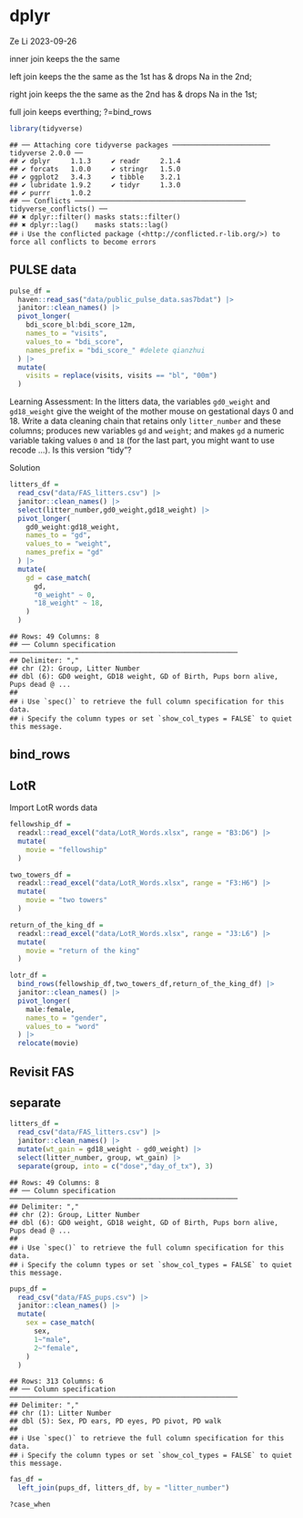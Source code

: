 dplyr
================
Ze Li
2023-09-26

inner join keeps the the same

left join keeps the the same as the 1st has & drops Na in the 2nd;

right join keeps the the same as the 2nd has & drops Na in the 1st;

full join keeps everthing; ?=bind_rows

``` r
library(tidyverse)
```

    ## ── Attaching core tidyverse packages ──────────────────────── tidyverse 2.0.0 ──
    ## ✔ dplyr     1.1.3     ✔ readr     2.1.4
    ## ✔ forcats   1.0.0     ✔ stringr   1.5.0
    ## ✔ ggplot2   3.4.3     ✔ tibble    3.2.1
    ## ✔ lubridate 1.9.2     ✔ tidyr     1.3.0
    ## ✔ purrr     1.0.2     
    ## ── Conflicts ────────────────────────────────────────── tidyverse_conflicts() ──
    ## ✖ dplyr::filter() masks stats::filter()
    ## ✖ dplyr::lag()    masks stats::lag()
    ## ℹ Use the conflicted package (<http://conflicted.r-lib.org/>) to force all conflicts to become errors

## PULSE data

``` r
pulse_df = 
  haven::read_sas("data/public_pulse_data.sas7bdat") |>
  janitor::clean_names() |>
  pivot_longer(
    bdi_score_bl:bdi_score_12m,
    names_to = "visits",
    values_to = "bdi_score",
    names_prefix = "bdi_score_" #delete qianzhui
  ) |>
  mutate(
    visits = replace(visits, visits == "bl", "00m")
  ) 
```

Learning Assessment: In the litters data, the variables `gd0_weight` and
`gd18_weight` give the weight of the mother mouse on gestational days 0
and 18. Write a data cleaning chain that retains only `litter_number`
and these columns; produces new variables `gd` and `weight`; and makes
`gd` a numeric variable taking values `0` and `18` (for the last part,
you might want to use recode …). Is this version “tidy”?

Solution

``` r
litters_df = 
  read_csv("data/FAS_litters.csv") |>
  janitor::clean_names() |>
  select(litter_number,gd0_weight,gd18_weight) |>
  pivot_longer(
    gd0_weight:gd18_weight,
    names_to = "gd",
    values_to = "weight",
    names_prefix = "gd"
  ) |>
  mutate(
    gd = case_match(
      gd,
      "0_weight" ~ 0,
      "18_weight" ~ 18,
    )
  )
```

    ## Rows: 49 Columns: 8
    ## ── Column specification ────────────────────────────────────────────────────────
    ## Delimiter: ","
    ## chr (2): Group, Litter Number
    ## dbl (6): GD0 weight, GD18 weight, GD of Birth, Pups born alive, Pups dead @ ...
    ## 
    ## ℹ Use `spec()` to retrieve the full column specification for this data.
    ## ℹ Specify the column types or set `show_col_types = FALSE` to quiet this message.

## bind_rows

## LotR

Import LotR words data

``` r
fellowship_df = 
  readxl::read_excel("data/LotR_Words.xlsx", range = "B3:D6") |>
  mutate(
    movie = "fellowship"
  )

two_towers_df = 
  readxl::read_excel("data/LotR_Words.xlsx", range = "F3:H6") |>
  mutate(
    movie = "two towers"
  )

return_of_the_king_df =
  readxl::read_excel("data/LotR_Words.xlsx", range = "J3:L6") |>
  mutate(
    movie = "return of the king"
  )

lotr_df = 
  bind_rows(fellowship_df,two_towers_df,return_of_the_king_df) |>
  janitor::clean_names() |>
  pivot_longer(
    male:female,
    names_to = "gender",
    values_to = "word"
  ) |>
  relocate(movie)
```

## Revisit FAS

## separate

``` r
litters_df = 
  read_csv("data/FAS_litters.csv") |>
  janitor::clean_names() |>
  mutate(wt_gain = gd18_weight - gd0_weight) |>
  select(litter_number, group, wt_gain) |>
  separate(group, into = c("dose","day_of_tx"), 3)
```

    ## Rows: 49 Columns: 8
    ## ── Column specification ────────────────────────────────────────────────────────
    ## Delimiter: ","
    ## chr (2): Group, Litter Number
    ## dbl (6): GD0 weight, GD18 weight, GD of Birth, Pups born alive, Pups dead @ ...
    ## 
    ## ℹ Use `spec()` to retrieve the full column specification for this data.
    ## ℹ Specify the column types or set `show_col_types = FALSE` to quiet this message.

``` r
pups_df = 
  read_csv("data/FAS_pups.csv") |>
  janitor::clean_names() |>
  mutate(
    sex = case_match(
      sex,
      1~"male",
      2~"female",
    )
  )
```

    ## Rows: 313 Columns: 6
    ## ── Column specification ────────────────────────────────────────────────────────
    ## Delimiter: ","
    ## chr (1): Litter Number
    ## dbl (5): Sex, PD ears, PD eyes, PD pivot, PD walk
    ## 
    ## ℹ Use `spec()` to retrieve the full column specification for this data.
    ## ℹ Specify the column types or set `show_col_types = FALSE` to quiet this message.

``` r
fas_df = 
  left_join(pups_df, litters_df, by = "litter_number")

?case_when
```
